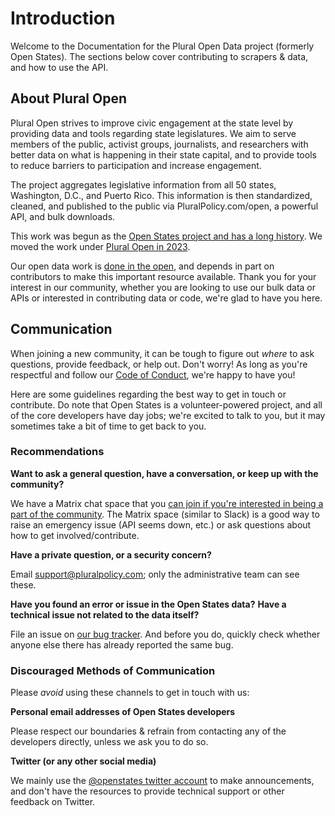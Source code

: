 # Introduction

Welcome to the Documentation for the Plural Open Data project (formerly Open States). The sections below cover
contributing to scrapers & data, and how to use the API.

## About Plural Open

Plural Open strives to improve civic engagement at the state level by providing data and tools regarding state
legislatures. We aim to serve members of the public, activist groups, journalists, and researchers with better data on
what is happening in their state capital, and to provide tools to reduce barriers to participation and increase
engagement.

The project aggregates legislative information from all 50 states, Washington, D.C., and Puerto Rico. This information
is then standardized, cleaned, and published to the public via PluralPolicy.com/open, a powerful API, and bulk
downloads.

This work was begun as the [Open States project and has a long history](https://open.pluralpolicy.com/about/). We moved
the work under [Plural Open in 2023](https://blog.openstates.org/2023-june-changes/).

Our open data work is [done in the open](https://github.com/openstates/), and depends in part on contributors to make
this
important resource available. Thank you for your interest in our community, whether you are looking to use our bulk data
or APIs or interested in contributing data or code, we're glad to have you here.

## Communication

When joining a new community, it can be tough to figure out *where* to
ask questions, provide feedback, or help out. Don't worry! As long as
you're respectful and follow our [Code of Conduct](code-of-conduct.md), we're happy to have you!

Here are some guidelines regarding the best way to get in touch or
contribute. Do note that Open States is a volunteer-powered project, and
all of the core developers have day jobs; we're excited to talk to you,
but it may sometimes take a bit of time to get back to you.

### Recommendations

**Want to ask a general question, have a conversation, or keep up with
the community?**

We have a Matrix chat space that you [can join if you're
interested in being a part of the community](https://matrix.to/#/#open-states:matrix.org). The
Matrix space (similar to Slack) is a good way to raise an emergency issue (API seems down, etc.)
or ask questions about how to get involved/contribute.

**Have a private question, or a security concern?**

Email <support@pluralpolicy.com>; only the administrative team can see these.

**Have you found an error or issue in the Open States data?** **Have a
technical issue not related to the data itself?**

File an issue on [our bug tracker](https://github.com/openstates/issues/issues).
And before you do, quickly check whether anyone else there has already reported the same bug.

### Discouraged Methods of Communication

Please *avoid* using these channels to get in touch with us:

**Personal email addresses of Open States developers**

Please respect our boundaries & refrain from contacting any of the developers directly, unless we ask you to do so.

**Twitter (or any other social media)**

We mainly use the [@openstates twitter account](https://twitter.com/openstates) to make announcements, and
don't have the resources to provide technical support or other feedback on Twitter.
